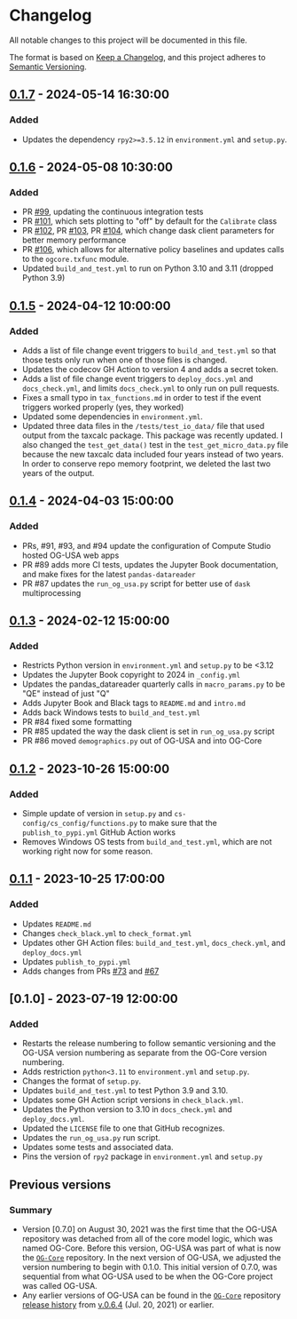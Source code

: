 # Changelog

All notable changes to this project will be documented in this file.

The format is based on [Keep a Changelog](https://keepachangelog.com/en/1.0.0/),
and this project adheres to [Semantic Versioning](https://semver.org/spec/v2.0.0.html).

## [0.1.7] - 2024-05-14 16:30:00

### Added

- Updates the dependency `rpy2>=3.5.12` in `environment.yml` and `setup.py`.


## [0.1.6] - 2024-05-08 10:30:00

### Added

- PR [#99](https://github.com/PSLmodels/OG-USA/pull/99), updating the continuous integration tests
- PR [#101](https://github.com/PSLmodels/OG-USA/pull/101), which sets plotting to "off" by default for the  `Calibrate` class
- PR [#102](https://github.com/PSLmodels/OG-USA/pull/102), PR [#103](https://github.com/PSLmodels/OG-USA/pull/103), PR [#104](https://github.com/PSLmodels/OG-USA/pull/104), which change dask client parameters for better memory performance
- PR [#106](https://github.com/PSLmodels/OG-USA/pull/106), which allows for alternative policy baselines and updates calls to the `ogcore.txfunc` module.
- Updated `build_and_test.yml` to run on Python 3.10 and 3.11 (dropped Python 3.9)


## [0.1.5] - 2024-04-12 10:00:00

### Added

- Adds a list of file change event triggers to `build_and_test.yml` so that those tests only run when one of those files is changed.
- Updates the codecov GH Action to version 4 and adds a secret token.
- Adds a list of file change event triggers to `deploy_docs.yml` and `docs_check.yml`, and limits `docs_check.yml` to only run on pull requests.
- Fixes a small typo in `tax_functions.md` in order to test if the event triggers worked properly (yes, they worked)
- Updated some dependencies in `environment.yml`.
- Updated three data files in the `/tests/test_io_data/` file that used output from the taxcalc package. This package was recently updated. I also changed the `test_get_data()` test in the `test_get_micro_data.py` file because the new taxcalc data included four years instead of two years. In order to conserve repo memory footprint, we deleted the last two years of the output.

## [0.1.4] - 2024-04-03 15:00:00

### Added

- PRs, #91, #93, and #94 update the configuration of Compute Studio hosted OG-USA web apps
- PR #89 adds more CI tests, updates the Jupyter Book documentation, and make fixes for the latest `pandas-datareader`
- PR #87 updates the `run_og_usa.py` script for better use of `dask` multiprocessing

## [0.1.3] - 2024-02-12 15:00:00

### Added

- Restricts Python version in `environment.yml` and `setup.py` to be <3.12
- Updates the Jupyter Book copyright to 2024 in `_config.yml`
- Updates the pandas_datareader quarterly calls in `macro_params.py` to be "QE" instead of just "Q"
- Adds Jupyter Book and Black tags to `README.md` and `intro.md`
- Adds back Windows tests to `build_and_test.yml`
- PR #84 fixed some formatting
- PR #85 updated the way the dask client is set in `run_og_usa.py` script
- PR #86 moved `demographics.py` out of OG-USA and into OG-Core

## [0.1.2] - 2023-10-26 15:00:00

### Added

- Simple update of version in `setup.py` and `cs-config/cs_config/functions.py` to make sure that the `publish_to_pypi.yml` GitHub Action works
- Removes Windows OS tests from `build_and_test.yml`, which are not working right now for some reason.

## [0.1.1] - 2023-10-25 17:00:00

### Added

- Updates `README.md`
- Changes `check_black.yml` to `check_format.yml`
- Updates other GH Action files: `build_and_test.yml`, `docs_check.yml`, and `deploy_docs.yml`
- Updates `publish_to_pypi.yml`
- Adds changes from PRs [#73](https://github.com/PSLmodels/OG-USA/pull/73) and [#67](https://github.com/PSLmodels/OG-USA/pull/67)

## [0.1.0] - 2023-07-19 12:00:00

### Added

- Restarts the release numbering to follow semantic versioning and the OG-USA version numbering as separate from the OG-Core version numbering.
- Adds restriction `python<3.11` to `environment.yml` and `setup.py`.
- Changes the format of `setup.py`.
- Updates `build_and_test.yml` to test Python 3.9 and 3.10.
- Updates some GH Action script versions in `check_black.yml`.
- Updates the Python version to 3.10 in  `docs_check.yml` and `deploy_docs.yml`.
- Updated the `LICENSE` file to one that GitHub recognizes.
- Updates the `run_og_usa.py` run script.
- Updates some tests and associated data.
- Pins the version of `rpy2` package in `environment.yml` and `setup.py`


## Previous versions

### Summary

- Version [0.7.0] on August 30, 2021 was the first time that the OG-USA repository was detached from all of the core model logic, which was named OG-Core. Before this version, OG-USA was part of what is now the [`OG-Core`](https://github.com/PSLmodels/OG-Core) repository. In the next version of OG-USA, we adjusted the version numbering to begin with 0.1.0. This initial version of 0.7.0, was sequential from what OG-USA used to be when the OG-Core project was called OG-USA.
- Any earlier versions of OG-USA can be found in the [`OG-Core`](https://github.com/PSLmodels/OG-Core) repository [release history](https://github.com/PSLmodels/OG-Core/releases) from [v.0.6.4](https://github.com/PSLmodels/OG-Core/releases/tag/v0.6.4) (Jul. 20, 2021) or earlier.



[0.1.7]: https://github.com/PSLmodels/OG-USA/compare/v0.1.6...v0.1.7
[0.1.6]: https://github.com/PSLmodels/OG-USA/compare/v0.1.5...v0.1.6
[0.1.5]: https://github.com/PSLmodels/OG-USA/compare/v0.1.4...v0.1.5
[0.1.4]: https://github.com/PSLmodels/OG-USA/compare/v0.1.3...v0.1.4
[0.1.3]: https://github.com/PSLmodels/OG-USA/compare/v0.1.2...v0.1.3
[0.1.2]: https://github.com/PSLmodels/OG-USA/compare/v0.1.1...v0.1.2
[0.1.1]: https://github.com/PSLmodels/OG-USA/compare/v0.1.0...v0.1.1
